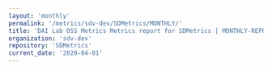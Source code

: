 ```yaml
---
layout: 'monthly'
permalink: '/metrics/sdv-dev/SDMetrics/MONTHLY/'
title: 'DAI Lab OSS Metrics Metrics report for SDMetrics | MONTHLY-REPORT-2020-04-01'
organization: 'sdv-dev'
repository: 'SDMetrics'
current_date: '2020-04-01'
---
```

